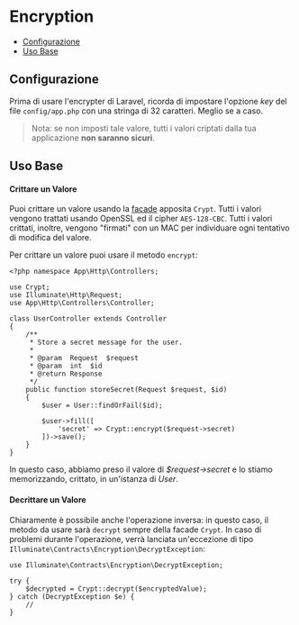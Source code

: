 # Encryption

- [Configurazione](#configurazione)
- [Uso Base](#uso-base)

<a name="configurazione"></a>
## Configurazione

Prima di usare l'encrypter di Laravel, ricorda di impostare l'opzione _key_ del file `config/app.php` con una stringa di 32 caratteri. Meglio se a caso. 

> Nota: se non imposti tale valore, tutti i valori criptati dalla tua applicazione **non saranno sicuri**.

<a name="uso-base"></a>
## Uso Base

#### Crittare un Valore

Puoi crittare un valore usando la [facade](/docs/5.1/facade) apposita `Crypt`. Tutti i valori vengono trattati usando OpenSSL ed il cipher `AES-128-CBC`. Tutti i valori crittati, inoltre, vengono "firmati" con un MAC per individuare ogni tentativo di modifica del valore.

Per crittare un valore puoi usare il metodo `encrypt`:

	<?php namespace App\Http\Controllers;

	use Crypt;
	use Illuminate\Http\Request;
	use App\Http\Controllers\Controller;

	class UserController extends Controller
	{
		/**
		 * Store a secret message for the user.
		 *
		 * @param  Request  $request
		 * @param  int  $id
		 * @return Response
		 */
		public function storeSecret(Request $request, $id)
		{
			$user = User::findOrFail($id);

			$user->fill([
				'secret' => Crypt::encrypt($request->secret)
			])->save();
		}
	}

In questo caso, abbiamo preso il valore di _$request->secret_ e lo stiamo memorizzando, crittato, in un'istanza di _User_.

#### Decrittare un Valore

Chiaramente è possibile anche l'operazione inversa: in questo caso, il metodo da usare sarà `decrypt` sempre della facade `Crypt`. In caso di problemi durante l'operazione, verrà lanciata un'eccezione di tipo `Illuminate\Contracts\Encryption\DecryptException`:

	use Illuminate\Contracts\Encryption\DecryptException;

	try {
		$decrypted = Crypt::decrypt($encryptedValue);
	} catch (DecryptException $e) {
		//
	}
